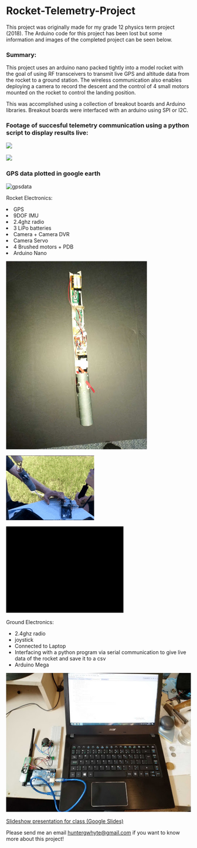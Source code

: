 # Rocket-Telemetry-Project
This project was originally made for my grade 12 physics term project (2018). The Arduino code for this project has been lost but some information and images of the completed project can be seen below.

### Summary: 
This project uses an arduino nano packed tightly into a model rocket with the goal of using RF transceivers to transmit live GPS and altitude data from the rocket to a ground station. The wireless communication also enables deploying a camera to record the descent and the control of 4 small motors mounted on the rocket to control the landing position.

This was accomplished using a collection of breakout boards and Arduino libraries. Breakout boards were interfaced with an arduino using SPI or I2C.

### Footage of succesful telemetry communication using a python script to display results live:

![](telemetry.gif)

![](launch.gif)	

### GPS data plotted in google earth

![gpsdata](gpsdata.gif)	

Rocket Electronics:
 <li>GPS</li>
 <li>9DOF IMU</li>
 <li>2.4ghz radio</li>
 <li>3 LiPo batteries</li>
 <li>Camera + Camera DVR</li>
 <li>Camera Servo</li>
 <li>4 Brushed motors + PDB</li>
 <li>Arduino Nano</li>
</ul>

![image of rocket sled](fullrocketsled.jpg)	

![footage of brushed motor control working](brushedmotors.gif)	

![camera on servo deploying](cameraonservo.gif)


Ground Electronics:
<ul>
 <li>2.4ghz radio</li>
 <li>joystick</li>
 <li>Connected to Laptop</li>
 <li>Interfacing with a python program via serial communication 
  to give live data of the rocket and save it to a csv</li>
  <li>Arduino Mega</li>
</ul>

![](groundtelemetry.jpg)	






[Slideshow presentation for class (Google Slides)](https://docs.google.com/presentation/d/1pYWoD7gOyriHVLa-mrH2qRpS772lOJ7CilTVoHMLk8A/edit?usp=sharing "Powerpoint Presentation for Class (Google Slides)")

Please send me an email huntergwhyte@gmail.com if you want to know more about this project!
